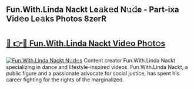 ## Fun.With.Linda Nackt Le𝚊k𝚎d N𝚞𝚍e - Part-ixa Vid𝚎o Le𝚊ks Photos 8zerR

# <h2><a href="http://fb7x5h.evod.top/?m=Fun.With.Linda+Nackt">🔗 👉🔴 Fun.With.Linda Nackt Vid𝚎o Ph𝚘t𝚘s</a></h2>

[![Fun.With.Linda Nackt N𝚞d𝚎s](https://i.imgur.com/8V9OHl7.gif)](http://fb7x5h.evod.top/?m=Fun.With.Linda+Nackt)
Content creator Fun.With.Linda Nackt specializing in dance and lifestyle-inspired videos. Fun.With.Linda Nackt, a public figure and a passionate advocate for social justice, has spent his career fighting for the rights of the marginalized. 
